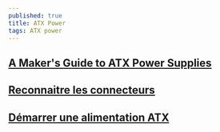 ```yaml
---
published: true
title: ATX Power
tags: ATX power
---
```

## [A Maker's Guide to ATX Power Supplies](https://www.instructables.com/id/A-Makers-Guide-to-ATX-Power-Supplies/)

## [Reconnaitre les connecteurs](https://www.commentcamarche.net/faq/18327-reconnaitre-les-connecteurs-de-mon-alimentation)

## [Démarrer une alimentation ATX](http://www.adnpc.net/articles/54-demarrer-une-alimentation-atx-sans-carte-mere/1-la-jonction-des-2-pins.html)

